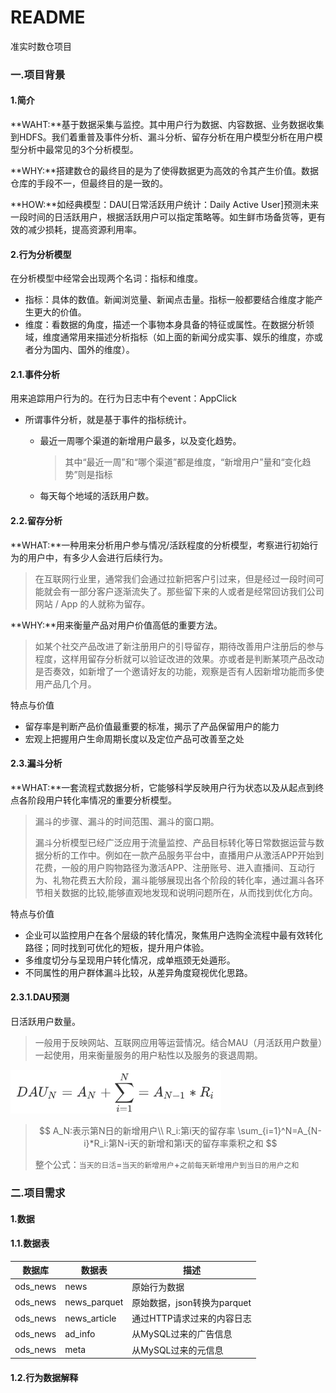 # README

准实时数仓项目

### 一.项目背景

#### 1.简介

**WAHT:**基于数据采集与监控。其中用户行为数据、内容数据、业务数据收集到HDFS。我们着重普及事件分析、漏斗分析、留存分析在用户模型分析在用户模型分析中最常见的3个分析模型。

**WHY:**搭建数仓的最终目的是为了使得数据更为高效的令其产生价值。数据仓库的手段不一，但最终目的是一致的。

**HOW:**如经典模型：DAU[日常活跃用户统计：Daily Active User]预测未来一段时间的日活跃用户，根据活跃用户可以指定策略等。如生鲜市场备货等，更有效的减少损耗，提高资源利用率。

#### 2.行为分析模型

在分析模型中经常会出现两个名词：指标和维度。

- 指标：具体的数值。新闻浏览量、新闻点击量。指标一般都要结合维度才能产生更大的价值。
- 维度：看数据的角度，描述一个事物本身具备的特征或属性。在数据分析领域，维度通常用来描述分析指标（如上面的新闻分成实事、娱乐的维度，亦或者分为国内、国外的维度）。

#### 2.1.事件分析

用来追踪用户行为的。在行为日志中有个event：AppClick

- 所谓事件分析，就是基于事件的指标统计。

  - 最近一周哪个渠道的新增用户最多，以及变化趋势。

    > 其中“最近一周”和“哪个渠道”都是维度，“新增用户”量和“变化趋势”则是指标

  - 每天每个地域的活跃用户数。

#### 2.2.留存分析

**WHAT:**一种用来分析用户参与情况/活跃程度的分析模型，考察进行初始行为的用户中，有多少人会进行后续行为。

> 在互联网行业里，通常我们会通过拉新把客户引过来，但是经过一段时间可能就会有一部分客户逐渐流失了。那些留下来的人或者是经常回访我们公司网站 / App 的人就称为留存。

**WHY:**用来衡量产品对用户价值高低的重要方法。

> 如某个社交产品改进了新注册用户的引导留存，期待改善用户注册后的参与程度，这样用留存分析就可以验证改进的效果。亦或者是判断某项产品改动是否奏效，如新增了一个邀请好友的功能，观察是否有人因新增功能而多使用产品几个月。

特点与价值

- 留存率是判断产品价值最重要的标准，揭示了产品保留用户的能力
- 宏观上把握用户生命周期长度以及定位产品可改善至之处

#### 2.3.漏斗分析

**WHAT:**一套流程式数据分析，它能够科学反映用户行为状态以及从起点到终点各阶段用户转化率情况的重要分析模型。

> 漏斗的步骤、漏斗的时间范围、漏斗的窗口期。
>
> 漏斗分析模型已经广泛应用于流量监控、产品目标转化等日常数据运营与数据分析的工作中。例如在一款产品服务平台中，直播用户从激活APP开始到花费，一般的用户购物路径为激活APP、注册账号、进入直播间、互动行为、礼物花费五大阶段，漏斗能够展现出各个阶段的转化率，通过漏斗各环节相关数据的比较,能够直观地发现和说明问题所在，从而找到优化方向。

特点与价值

- 企业可以监控用户在各个层级的转化情况，聚焦用户选购全流程中最有效转化路径；同时找到可优化的短板，提升用户体验。
- 多维度切分与呈现用户转化情况，成单瓶颈无处遁形。
- 不同属性的用户群体漏斗比较，从差异角度窥视优化思路。

#### 2.3.1.DAU预测

日活跃用户数量。

> 一般用于反映网站、互联网应用等运营情况。结合MAU（月活跃用户数量）一起使用，用来衡量服务的用户粘性以及服务的衰退周期。

![DAU公式](assets/DAU公式.png)

> $$
> A_N:表示第N日的新增用户\\
> R_i:第i天的留存率
> \sum_{i=1}^N=A_{N-i}*R_i:第N-i天的新增和第i天的留存率乘积之和
> $$
>
> 整个公式：`当天的日活`=`当天的新增用户`+`之前每天新增用户到当日的用户之和`

### 二.项目需求

#### 1.数据

#### 1.1.数据表

| 数据库   | 数据表       | 描述                        |
| -------- | ------------ | --------------------------- |
| ods_news | news         | 原始行为数据                |
| ods_news | news_parquet | 原始数据，json转换为parquet |
| ods_news | news_article | 通过HTTP请求过来的内容日志  |
| ods_news | ad_info      | 从MySQL过来的广告信息       |
| ods_news | meta         | 从MySQL过来的元信息         |

#### 1.2.行为数据解释

